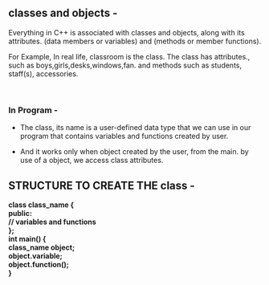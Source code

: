 ## classes and objects -
<p>Everything in C++ is associated with classes and objects, along with its attributes. (data members or variables) and (methods or member functions).</p>
<p>For Example, In real life, classroom is the class. The class has attributes., such as boys,girls,desks,windows,fan. and methods such as students, staff(s), accessories.</p><br>

### In Program -
* <p>The class, its name is a user-defined data type that we can use in our program that contains variables and functions created by user.</p>
* <p>And it works only when object created by the user, from the main. by use of a object, we access class attributes.</p> 
## STRUCTURE TO CREATE THE class -
<b>class class_name { <br>
<b>public:<br>
<b>// variables and functions<br>
<b>};<br>
<b>int main() {<br>
<b>class_name object;<br>
<b>object.variable;<br>
<b>object.function();<br>
<b>}
